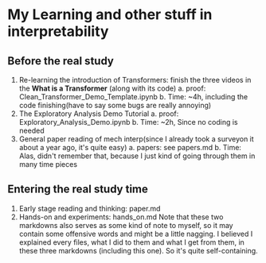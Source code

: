 # My Learning and other stuff in interpretability
## Before the real study
1. Re-learning the introduction of Transformers: finish the three videos in the **What is a Transformer** (along with its code)
    a. proof: Clean_Transformer_Demo_Template.ipynb
    b. Time: ~4h, including the code finishing(have to say some bugs are really annoying)
2. The Exploratory Analysis Demo Tutorial
    a. proof: Exploratory_Analysis_Demo.ipynb
    b. Time: ~2h, Since no coding is needed
3. General paper reading of mech interp(since I already took a surveyon it about a year ago, it's quite easy)
    a. papers: see papers.md
    b. Time: Alas, didn't remember that, because I just kind of going through them in many time pieces

## Entering the real study time
1. Early stage reading and thinking: paper.md
2. Hands-on and experiments: hands_on.md
Note that these two markdowns also serves as some kind of note to myself, so it may contain some offensive words and might be a little nagging.
I believed I explained every files, what I did to them and what I get from them, in these three markdowns (including this one). So it's quite self-containing.
